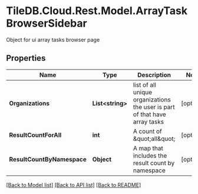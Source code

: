 # TileDB.Cloud.Rest.Model.ArrayTaskBrowserSidebar
Object for ui array tasks browser page

## Properties

Name | Type | Description | Notes
------------ | ------------- | ------------- | -------------
**Organizations** | **List&lt;string&gt;** | list of all unique organizations the user is part of that have array tasks | [optional] 
**ResultCountForAll** | **int** | A count of \&quot;all\&quot; | [optional] 
**ResultCountByNamespace** | **Object** | A map that includes the result count by namespace | [optional] 

[[Back to Model list]](../README.md#documentation-for-models) [[Back to API list]](../README.md#documentation-for-api-endpoints) [[Back to README]](../README.md)

